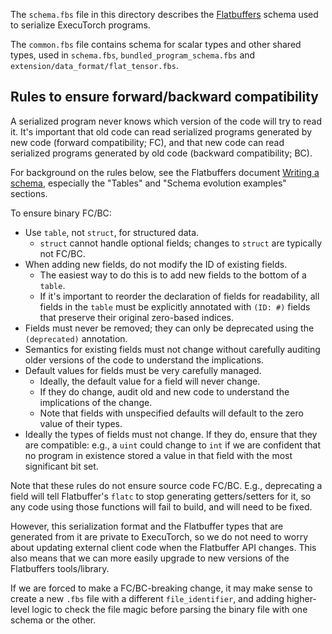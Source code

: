 The `schema.fbs` file in this directory describes the
[Flatbuffers](https://google.github.io/flatbuffers/) schema used to serialize
ExecuTorch programs.

The `common.fbs` file contains schema for scalar types and other shared types,
used in `schema.fbs`, `bundled_program_schema.fbs` and `extension/data_format/flat_tensor.fbs`.

## Rules to ensure forward/backward compatibility

A serialized program never knows which version of the code will try to read it.
It's important that old code can read serialized programs generated by new code
(forward compatibility; FC), and that new code can read serialized programs
generated by old code (backward compatibility; BC).

For background on the rules below, see the Flatbuffers document [Writing a
schema](https://google.github.io/flatbuffers/md__schemas.html), especially the
"Tables" and "Schema evolution examples" sections.

To ensure binary FC/BC:

- Use `table`, not `struct`, for structured data.
  - `struct` cannot handle optional fields; changes to `struct` are typically
    not FC/BC.
- When adding new fields, do not modify the ID of existing fields.
  - The easiest way to do this is to add new fields to the bottom of a `table`.
  - If it's important to reorder the declaration of fields for readability,
    all fields in the `table` must be explicitly annotated with `(ID: #)` fields
    that preserve their original zero-based indices.
- Fields must never be removed; they can only be deprecated using the
  `(deprecated)` annotation.
- Semantics for existing fields must not change without carefully auditing older
  versions of the code to understand the implications.
- Default values for fields must be very carefully managed.
  - Ideally, the default value for a field will never change.
  - If they do change, audit old and new code to understand the implications of
    the change.
  - Note that fields with unspecified defaults will default to the zero value of
    their types.
- Ideally the types of fields must not change. If they do, ensure that they are
  compatible: e.g., a `uint` could change to `int` if we are confident that no
  program in existence stored a value in that field with the most significant
  bit set.

Note that these rules do not ensure source code FC/BC. E.g., deprecating a field
will tell Flatbuffer's `flatc` to stop generating getters/setters for it, so any
code using those functions will fail to build, and will need to be fixed.

However, this serialization format and the Flatbuffer types that are generated
from it are private to ExecuTorch, so we do not need to worry about updating
external client code when the Flatbuffer API changes. This also means that we
can more easily upgrade to new versions of the Flatbuffers tools/library.

If we are forced to make a FC/BC-breaking change, it may make sense to create a
new `.fbs` file with a different `file_identifier`, and adding higher-level
logic to check the file magic before parsing the binary file with one schema or
the other.
